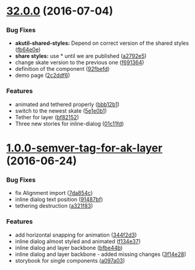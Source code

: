 <a name="32.0.0"></a>
# [32.0.0](https://aui-team-bot/https://bitbucket.org/atlassian/atlaskit/compare/1.0.0-semver-tag-for-ak-layer...v32.0.0) (2016-07-04)


### Bug Fixes

* **akutil-shared-styles:** Depend on correct version of the shared styles ([fb64e0e](https://aui-team-bot/https://bitbucket.org/atlassian/atlaskit/commits/fb64e0e))
* **share styles:** use * until we are published ([a2792e5](https://aui-team-bot/https://bitbucket.org/atlassian/atlaskit/commits/a2792e5))
* change skate version to the previous one ([f691364](https://aui-team-bot/https://bitbucket.org/atlassian/atlaskit/commits/f691364))
* definition of the component ([92fbefd](https://aui-team-bot/https://bitbucket.org/atlassian/atlaskit/commits/92fbefd))
* demo page ([2c2ddf6](https://aui-team-bot/https://bitbucket.org/atlassian/atlaskit/commits/2c2ddf6))


### Features

* animated and tethered properly ([bbb12b1](https://aui-team-bot/https://bitbucket.org/atlassian/atlaskit/commits/bbb12b1))
* switch to the newest skate ([5e1e0b1](https://aui-team-bot/https://bitbucket.org/atlassian/atlaskit/commits/5e1e0b1))
* Tether for layer ([bf82152](https://aui-team-bot/https://bitbucket.org/atlassian/atlaskit/commits/bf82152))
* Three new stories for inline-dialog ([01c11fd](https://aui-team-bot/https://bitbucket.org/atlassian/atlaskit/commits/01c11fd))



<a name="1.0.0-semver-tag-for-ak-layer"></a>
# [1.0.0-semver-tag-for-ak-layer](https://aui-team-bot/https://bitbucket.org/atlassian/atlaskit/compare/bfbe44b...1.0.0-semver-tag-for-ak-layer) (2016-06-24)


### Bug Fixes

* fix Alignment import ([7da854c](https://aui-team-bot/https://bitbucket.org/atlassian/atlaskit/commits/7da854c))
* inline dialog text position ([91487bf](https://aui-team-bot/https://bitbucket.org/atlassian/atlaskit/commits/91487bf))
* tethering destruction ([a321f83](https://aui-team-bot/https://bitbucket.org/atlassian/atlaskit/commits/a321f83))


### Features

* add horizontal snapping for animation ([344f2d3](https://aui-team-bot/https://bitbucket.org/atlassian/atlaskit/commits/344f2d3))
* inline dialog almost styled and animated ([f134e37](https://aui-team-bot/https://bitbucket.org/atlassian/atlaskit/commits/f134e37))
* inline dialog and layer backbone ([bfbe44b](https://aui-team-bot/https://bitbucket.org/atlassian/atlaskit/commits/bfbe44b))
* inline dialog and layer backbone - added missing changes ([3f14e28](https://aui-team-bot/https://bitbucket.org/atlassian/atlaskit/commits/3f14e28))
* storybook for single components ([a097a03](https://aui-team-bot/https://bitbucket.org/atlassian/atlaskit/commits/a097a03))



